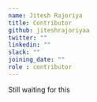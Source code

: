 ```yaml
---
name: Jitesh Rajoriya
title: Contributor
github: jiteshrajoriyaa
twitter: ""
linkedin: ""
slack: ""
joining_date: ""
role : contributor
---
```


Still waiting for this
